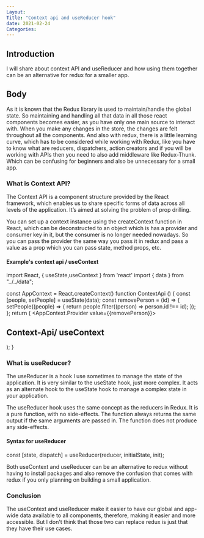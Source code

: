 ```yaml
---
Layout:
Title: "Context api and useReducer hook"
date: 2021-02-24
Categories:
---
```


## Introduction

I will share about context API and useReducer and how using them together can be an alternative for redux for a smaller app.

## Body

As it is known that the Redux library is used to maintain/handle the global state. So maintaining and handling all that data in all those react components becomes easier, as you have only one main source to interact with. When you make any changes in the store, the changes are felt throughout all the components. And also with redux, there is a little learning curve, which has to be considered while working with Redux, like you have to know what are reducers, dispatchers, action creators and if you will be working with APIs then you need to also add middleware like Redux-Thunk. Which can be confusing for beginners and also be unnecessary for a small app.

### What is Context API?

The Context API is a component structure provided by the React framework, which enables us to share specific forms of data across all levels of the application. It’s aimed at solving the problem of prop drilling.

You can set up a context instance using the createContext function in React, which can be deconstructed to an object which is has a provider and consumer key in it, but the consumer is no longer needed nowadays.
So you can pass the provider the same way you pass it in redux and pass a value as a prop which you can pass state, method props, etc.

#### Example's context api / useContext

import React, { useState,useContext } from 'react'
import { data } from "../../data";

const AppContext = React.createContext()
function ContextApi () {
const [people, setPeople] = useState(data);
const removePerson = (id) => {
setPeople((people) => {
return people.filter((person) => person.id !== id);
});
};
return (
<AppContext.Provider value={{removePerson}}>

<h2>Context-Api/ useContext</h2>
<List people={people}  />
</AppContext.Provider>
);
}

### What is useReducer?

The useReducer is a hook I use sometimes to manage the state of the application. It is very similar to the useState hook, just more complex. It acts as an alternate hook to the useState hook to manage a complex state in your application.

The useReducer hook uses the same concept as the reducers in Redux. It is a pure function, with no side-effects. The function always returns the same output if the same arguments are passed in.
The function does not produce any side-effects.

#### Syntax for useReducer

const [state, dispatch] = useReducer(reducer, initialState, init);

Both useContext and useReducer can be an alternative to redux without having to install packages and also remove the confusion that comes with redux if you only planning on building a small application.

### Conclusion

The useContext and useReducer make it easier to have our global and app-wide data available to all components, therefore, making it easier and more accessible. But I don't think that those two can replace redux is just that they have their use cases.
